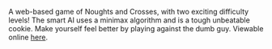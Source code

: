 A web-based game of Noughts and Crosses, with two exciting difficulty levels! The smart AI uses a minimax algorithm and is a tough unbeatable cookie. Make yourself feel better by playing against the dumb guy. Viewable online [here](https://thisisned.github.io/tic-tac-toe-2/).